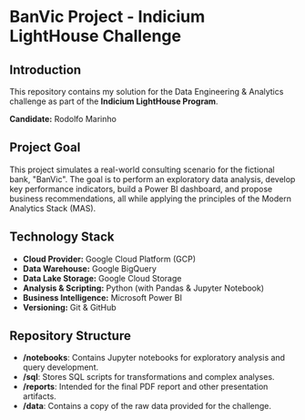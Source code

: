 # BanVic Project - Indicium LightHouse Challenge

## Introduction

This repository contains my solution for the Data Engineering & Analytics challenge as part of the **Indicium LightHouse Program**.

**Candidate:** Rodolfo Marinho

## Project Goal

This project simulates a real-world consulting scenario for the fictional bank, "BanVic". The goal is to perform an exploratory data analysis, develop key performance indicators, build a Power BI dashboard, and propose business recommendations, all while applying the principles of the Modern Analytics Stack (MAS).

## Technology Stack

* **Cloud Provider:** Google Cloud Platform (GCP)
* **Data Warehouse:** Google BigQuery
* **Data Lake Storage:** Google Cloud Storage
* **Analysis & Scripting:** Python (with Pandas & Jupyter Notebook)
* **Business Intelligence:** Microsoft Power BI
* **Versioning:** Git & GitHub

## Repository Structure

* **/notebooks**: Contains Jupyter notebooks for exploratory analysis and query development.
* **/sql**: Stores SQL scripts for transformations and complex analyses.
* **/reports**: Intended for the final PDF report and other presentation artifacts.
* **/data**: Contains a copy of the raw data provided for the challenge.